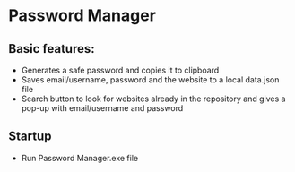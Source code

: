 # Password Manager

## Basic features:

* Generates a safe password and copies it to clipboard
* Saves email/username, password and the website to a local data.json file
* Search button to look for websites already in the repository and gives a pop-up with email/username and password

## Startup

* Run Password Manager.exe file
